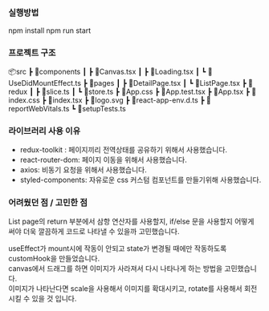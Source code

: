 ### 실행방법

npm install
npm run start

### 프로젝트 구조

📦src
┣ 📂components
┃ ┣ 📜Canvas.tsx
┃ ┣ 📜Loading.tsx
┃ ┗ 📜UseDidMountEffect.ts
┣ 📂pages
┃ ┣ 📜DetailPage.tsx
┃ ┗ 📜ListPage.tsx
┣ 📂redux
┃ ┣ 📜slice.ts
┃ ┗ 📜store.ts
┣ 📜App.css
┣ 📜App.test.tsx
┣ 📜App.tsx
┣ 📜index.css
┣ 📜index.tsx
┣ 📜logo.svg
┣ 📜react-app-env.d.ts
┣ 📜reportWebVitals.ts
┗ 📜setupTests.ts

### 라이브러리 사용 이유

- redux-toolkit : 페이지끼리 전역상태를 공유하기 위해서 사용했습니다.
- react-router-dom: 페이지 이동을 위해서 사용했습니다.
- axios: 비동기 요청을 위해서 사용했습니다.
- styled-components: 자유로운 css 커스텀 컴포넌트를 만들기위해 사용했습니다.

### 어려웠던 점 / 고민한 점

List page의 return 부분에서 삼항 연산자를 사용할지, if/else 문을 사용할지
어떻게 써야 더욱 깔끔하게 코드로 나타낼 수 있을까 고민했습니다.<br>

useEffect가 mount시에 작동이 안되고 state가 변경될 때에만 작동하도록 customHook을 만들었습니다.
<br>
canvas에서 드래그를 하면 이미지가 사라져서 다시 나타나게 하는 방법을 고민했습니다.<br>
이미지가 나타난다면 scale을 사용해서 이미지를 확대시키고, rotate를 사용해서 회전 시킬 수 있을 것 입니다.
